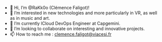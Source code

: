 - 👋 Hi, I’m @RaKk0o (Clémence Faligot)!
- 👀 I’m interested in new technologies and more particularly in VR, as well as in music and art.
- 🌱 I’m currently lCloud DevOps Engineer at Capgemini.
- 💞️ I’m looking to collaborate on interesting and innovative projects.
- 📫 How to reach me : clemence.faligot@viacesi.fr

<!---
RaKk0o/RaKk0o is a ✨ special ✨ repository because its `README.md` (this file) appears on your GitHub profile.
You can click the Preview link to take a look at your changes.
--->
